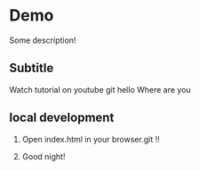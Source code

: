 # Demo

Some description!

## Subtitle

Watch tutorial on youtube
git
hello
Where are you

## local development

1. Open index.html in your browser.git !!

2. Good night!